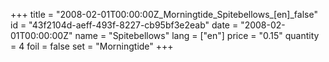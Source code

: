 +++
title = "2008-02-01T00:00:00Z_Morningtide_Spitebellows_[en]_false"
id = "43f2104d-aeff-493f-8227-cb95bf3e2eab"
date = "2008-02-01T00:00:00Z"
name = "Spitebellows"
lang = ["en"]
price = "0.15"
quantity = 4
foil = false
set = "Morningtide"
+++
